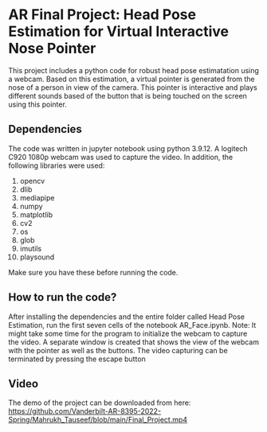 # AR Final Project: Head Pose Estimation for Virtual Interactive Nose Pointer 

This project includes a python code for robust head pose estimatation using a webcam. Based on this estimation, a virtual pointer is generated from the nose of a person in view of the camera. This pointer is interactive and plays different sounds based of the button that is being touched on the screen using this pointer. 

## Dependencies
The code was written in jupyter notebook using python 3.9.12. A logitech C920 1080p webcam was used to capture the video. In addition, the following libraries were used:
1. opencv
2. dlib
3. mediapipe
4. numpy
5. matplotlib
6. cv2
7. os
8. glob
9. imutils
10. playsound

Make sure you have these before running the code. 

## How to run the code?

After installing the dependencies and the entire folder called Head Pose Estimation, run the first seven cells of the notebook AR_Face.ipynb.
Note: It might take some time for the program to initialize the webcam to capture the video. A separate window is created that shows the view of the webcam with the pointer as well as the buttons. The video capturing can be terminated by pressing the escape button

## Video
The demo of the project can be downloaded from here: https://github.com/Vanderbilt-AR-8395-2022-Spring/Mahrukh_Tauseef/blob/main/Final_Project.mp4


